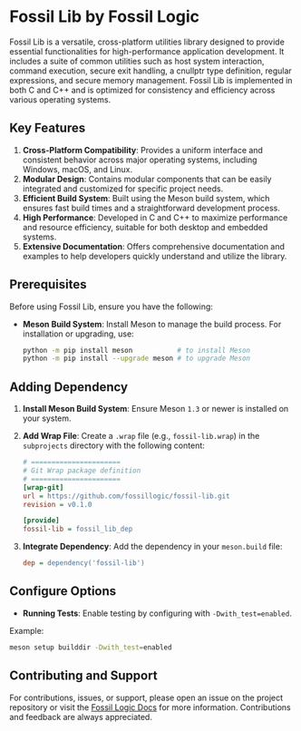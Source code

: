 # **Fossil Lib by Fossil Logic**

Fossil Lib is a versatile, cross-platform utilities library designed to provide essential functionalities for high-performance application development. It includes a suite of common utilities such as host system interaction, command execution, secure exit handling, a cnullptr type definition, regular expressions, and secure memory management. Fossil Lib is implemented in both C and C++ and is optimized for consistency and efficiency across various operating systems.

## Key Features

1. **Cross-Platform Compatibility**: Provides a uniform interface and consistent behavior across major operating systems, including Windows, macOS, and Linux.
2. **Modular Design**: Contains modular components that can be easily integrated and customized for specific project needs.
3. **Efficient Build System**: Built using the Meson build system, which ensures fast build times and a straightforward development process.
4. **High Performance**: Developed in C and C++ to maximize performance and resource efficiency, suitable for both desktop and embedded systems.
5. **Extensive Documentation**: Offers comprehensive documentation and examples to help developers quickly understand and utilize the library.

## Prerequisites

Before using Fossil Lib, ensure you have the following:

- **Meson Build System**: Install Meson to manage the build process. For installation or upgrading, use:

  ```sh
  python -m pip install meson           # to install Meson
  python -m pip install --upgrade meson # to upgrade Meson
  ```

## Adding Dependency

1. **Install Meson Build System**: Ensure Meson `1.3` or newer is installed on your system.

2. **Add Wrap File**: Create a `.wrap` file (e.g., `fossil-lib.wrap`) in the `subprojects` directory with the following content:

   ```ini
   # ======================
   # Git Wrap package definition
   # ======================
   [wrap-git]
   url = https://github.com/fossillogic/fossil-lib.git
   revision = v0.1.0

   [provide]
   fossil-lib = fossil_lib_dep
   ```

3. **Integrate Dependency**: Add the dependency in your `meson.build` file:

   ```ini
   dep = dependency('fossil-lib')
   ```

## Configure Options

- **Running Tests**: Enable testing by configuring with `-Dwith_test=enabled`.

Example:

```sh
meson setup builddir -Dwith_test=enabled
```

## Contributing and Support

For contributions, issues, or support, please open an issue on the project repository or visit the [Fossil Logic Docs](https://fossillogic.com/docs) for more information. Contributions and feedback are always appreciated.


